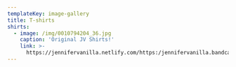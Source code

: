 ```yaml
---
templateKey: image-gallery
title: T-shirts
shirts:
  - image: /img/0010794204_36.jpg
    caption: 'Original JV Shirts!'
    link: >-
      https://jennifervanilla.netlify.com/https:/jennifervanilla.bandcamp.com/merch/official-jennifer-vanilla-t-shirts-one-of-a-kind
---
```


